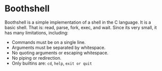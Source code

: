 # Boothshell

Boothshell is a simple implementation of a shell in the C language. It is a basic shell.
That is: read, parse, fork, exec, and wait.  Since its very small, it has many
limitations, including:

* Commands must be on a single line.
* Arguments must be separated by whitespace.
* No quoting arguments or escaping whitespace.
* No piping or redirection.
* Only builtins are: `cd`, `help`, `exit or quit`
